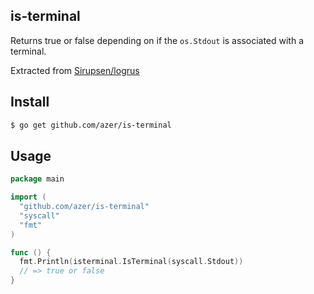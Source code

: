 ## is-terminal

Returns true or false depending on if the `os.Stdout` is associated with a terminal.

Extracted from [Sirupsen/logrus](https://github.com/Sirupsen/logrus)

## Install

```bash
$ go get github.com/azer/is-terminal
```

## Usage

```go
package main

import (
  "github.com/azer/is-terminal"
  "syscall"
  "fmt"
)

func () {
  fmt.Println(isterminal.IsTerminal(syscall.Stdout))
  // => true or false
}
```
